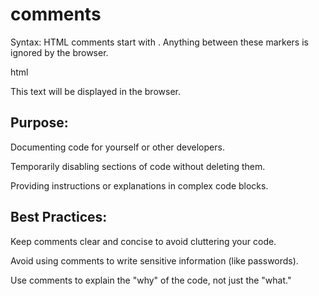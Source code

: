 # comments

Syntax: HTML comments start with <!-- and end with -->. Anything between these markers is ignored by the browser.

html
<!-- This is a comment -->
<p>This text will be displayed in the browser.</p>

## Purpose:

Documenting code for yourself or other developers.

Temporarily disabling sections of code without deleting them.

Providing instructions or explanations in complex code blocks.


## Best Practices:

Keep comments clear and concise to avoid cluttering your code.

Avoid using comments to write sensitive information (like passwords).

Use comments to explain the "why" of the code, not just the "what."
